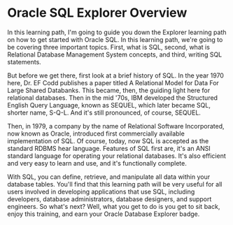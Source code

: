 # Oracle SQL Explorer Overview

In this learning path, I'm going to guide you down the Explorer learning path on how to get started with Oracle SQL. In this learning path, we're going to be covering three important topics. First, what is SQL, second, what is Relational Database Management System concepts, and third, writing SQL statements.

But before we get there, first look at a brief history of SQL. In the year 1970 here, Dr. EF Codd publishes a paper titled A Relational Model for Data For Large Shared Databanks. This became, then, the guiding light here for relational databases. Then in the mid '70s, IBM developed the Structured English Query Language, known as SEQUEL, which later became SQL, shorter name, S-Q-L. And it's still pronounced, of course, SEQUEL.

Then, in 1979, a company by the name of Relational Software Incorporated, now known as Oracle, introduced first commercially available implementation of SQL. Of course, today, now SQL is accepted as the standard RDBMS hear language. Features of SQL first are, it's an ANSI standard language for operating your relational databases. It's also efficient and very easy to learn and use, and it's functionally complete.

With SQL, you can define, retrieve, and manipulate all data within your database tables. You'll find that this learning path will be very useful for all users involved in developing applications that use SQL, including developers, database administrators, database designers, and support engineers. So what's next? Well, what you get to do is you get to sit back, enjoy this training, and earn your Oracle Database Explorer badge.
